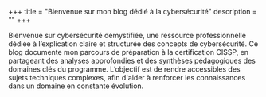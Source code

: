 +++
title = "Bienvenue sur mon blog dédié à la cybersécurité"
description = ""
+++

Bienvenue sur cybersécurité démystifiée, une ressource professionnelle dédiée à l’explication claire et structurée des concepts de cybersécurité. Ce blog documente mon parcours de préparation à la certification CISSP, en partageant des analyses approfondies et des synthèses pédagogiques des domaines clés du programme. L’objectif est de rendre accessibles des sujets techniques complexes, afin d'aider à renforcer les connaissances dans un domaine en constante évolution.
